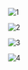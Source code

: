 ![1](https://github.com/user-attachments/assets/d2cf4eb1-232c-4cee-857f-e35378833b2e)

![2](https://github.com/user-attachments/assets/97915355-1e3f-4ac2-a300-d49af51f27ea)

![3](https://github.com/user-attachments/assets/3d519342-b58e-41e1-a7a1-d50a77e7719d)

![4](https://github.com/user-attachments/assets/c6ef27d2-080a-4dd8-a230-100938ed3040)
